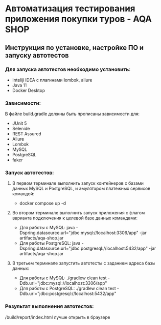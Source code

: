 # Автоматизация тестирования приложения покупки туров - AQA SHOP
## Инструкция по установке, настройке ПО и запуску автотестов

### Для запуска автотестов необходимо установить:
  - Inteliji IDEA с плагинами lombok, allure
  - Java 11
  - Docker Desktop

### Зависимости:
В файле build.gradle должны быть прописаны зависимости для:
  - JUnit 5
  - Selenide
  - REST Assured
  - Allure
  - Lombok
  - MySQL
  - PostgreSQL
  - faker

### Запуск автотестов:

1. В первом терминале выполнить запуск контейнеров с базами данных MySQL и PostgreSQL, и эмулятором платежных сервисов командой:
   - docker compose up -d
   
2. Во втором терминале выполнить запуск приложения с флагом варианта подключения к целевой базе данных командами:
   - Для работы с MySQL: java -Dspring.datasource.url="jdbc:mysql://localhost:3306/app" -jar artifacts/aqa-shop.jar
   - Для работы PostgreSQL: java -Dspring.datasource.url="jdbc:postgresql://localhost:5432/app" -jar artifacts/aqa-shop.jar

3. В третьем терминале запустить автотесты с заданием адреса базы данных:
   - Для работы с MySQL: ./gradlew clean test -Ddb.url="jdbc:mysql://localhost:3306/app"
   - Для работы с PostgreSQL: ./gradlew clean test  -Ddb.url="jdbc:postgresql://localhost:5432/app"

### Результат выполнения автотестов:
/build/report/index.html лучше открыть в браузере
